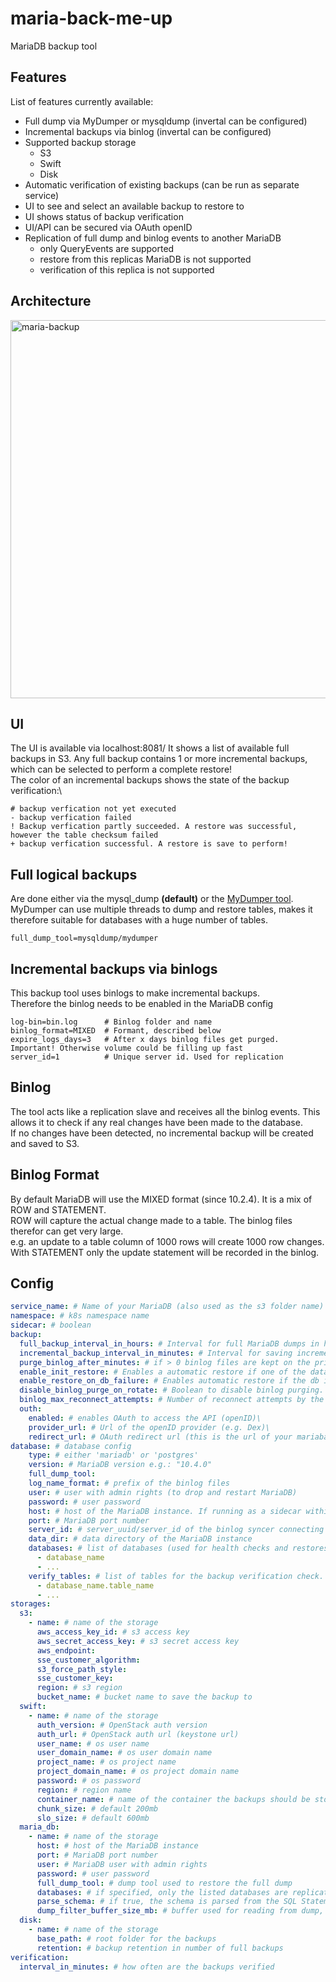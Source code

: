 # maria-back-me-up

MariaDB backup tool

## Features

List of features currently available:

- Full dump via MyDumper or mysqldump (invertal can be configured)
- Incremental backups via binlog (invertal can be configured)
- Supported backup storage
  - S3
  - Swift
  - Disk
- Automatic verification of existing backups (can be run as separate service)
- UI to see and select an available backup to restore to
- UI shows status of backup verification
- UI/API can be secured via OAuth openID
- Replication of full dump and binlog events to another MariaDB
  - only QueryEvents are supported
  - restore from this replicas MariaDB is not supported
  - verification of this replica is not supported
  
## Architecture
<img width="605" alt="maria-backup" src="https://user-images.githubusercontent.com/566649/215467649-ac049663-c6fa-4e0e-b21f-25b9af6c187c.png">

## UI

The UI is available via localhost:8081/
It shows a list of available full backups in S3. Any full backup contains 1 or more incremental backups, which can be selected to perform a complete restore!\
The color of an incremental backups shows the state of the backup verification:\

```text
# backup verfication not yet executed
- backup verfication failed
! Backup verfication partly succeeded. A restore was successful, however the table checksum failed
+ backup verfication successful. A restore is save to perform!
```

## Full logical backups

Are done either via the mysql_dump **(default)** or the [MyDumper tool](https://github.com/maxbube/mydumper).
MyDumper can use multiple threads to dump and restore tables, makes it therefore suitable for databases with a huge number of tables.

```text
full_dump_tool=mysqldump/mydumper
```

## Incremental backups via binlogs
This backup tool uses binlogs to make incremental backups.\
Therefore the binlog needs to be enabled in the MariaDB config

```text
log-bin=bin.log      # Binlog folder and name
binlog_format=MIXED  # Formant, described below
expire_logs_days=3   # After x days binlog files get purged. Important! Otherwise volume could be filling up fast
server_id=1          # Unique server id. Used for replication
```

## Binlog

The tool acts like a replication slave and receives all the binlog events. This allows it to check if any real changes have been made to the database.\
If no changes have been detected, no incremental backup will be created and saved to S3.

## Binlog Format

By default MariaDB will use the MIXED format (since 10.2.4). It is a mix of ROW and STATEMENT.\
ROW will capture the actual change made to a table. The binlog files therefor can get very large.\
e.g. an update to a table column of 1000 rows will create 1000 row changes.
With STATEMENT only the update statement will be recorded in the binlog.

## Config

``` yaml
service_name: # Name of your MariaDB (also used as the s3 folder name)
namespace: # k8s namespace name
sidecar: # boolean
backup:
  full_backup_interval_in_hours: # Interval for full MariaDB dumps in hours
  incremental_backup_interval_in_minutes: # Interval for saving incremental backups, one continous increment if < 0
  purge_binlog_after_minutes: # if > 0 binlog files are kept on the primary db until they are older
  enable_init_restore: # Enables a automatic restore if one of the databases (in MariaDB.databases) are missing.
  enable_restore_on_db_failure: # Enables automatic restore if the db is unhealthy.\
  disable_binlog_purge_on_rotate: # Boolean to disable binlog purging. Purging is enabled by detault
  binlog_max_reconnect_attempts: # Number of reconnect attempts by the binlog syncer, default is 10
  outh:
    enabled: # enables OAuth to access the API (openID)\
    provider_url: # Url of the openID provider (e.g. Dex)\
    redirect_url: # OAuth redirect url (this is the url of your mariabackup service)\
database: # database config
    type: # either 'mariadb' or 'postgres'
    version: # MariaDB version e.g.: "10.4.0"
    full_dump_tool:
    log_name_format: # prefix of the binlog files
    user: # user with admin rights (to drop and restart MariaDB)
    password: # user password
    host: # host of the MariaDB instance. If running as a sidecar within the MariaDB pod: 127.0.0.1
    port: # MariaDB port number
    server_id: # server_uuid/server_id of the binlog syncer connecting to the host
    data_dir: # data directory of the MariaDB instance
    databases: # list of databases (used for health checks and restores)
      - database_name
      - ...
    verify_tables: # list of tables for the backup verification check. If none are provided the checksum verification is skipped!
      - database_name.table_name
      - ...
storages:
  s3:
    - name: # name of the storage
      aws_access_key_id: # s3 access key
      aws_secret_access_key: # s3 secret access key
      aws_endpoint:
      sse_customer_algorithm:
      s3_force_path_style:
      sse_customer_key:
      region: # s3 region
      bucket_name: # bucket name to save the backup to
  swift:
    - name: # name of the storage
      auth_version: # OpenStack auth version
      auth_url: # OpenStack auth url (keystone url)
      user_name: # os user name
      user_domain_name: # os user domain name
      project_name: # os project name
      project_domain_name: # os project domain name
      password: # os password
      region: # region name
      container_name: # name of the container the backups should be store in
      chunk_size: # default 200mb
      slo_size: # default 600mb
  maria_db:
    - name: # name of the storage
      host: # host of the MariaDB instance
      port: # MariaDB port number
      user: # MariaDB user with admin rights
      password: # user password
      full_dump_tool: # dump tool used to restore the full dump
      databases: # if specified, only the listed databases are replicated
      parse_schema: # if true, the schema is parsed from the SQL Statement of a QueryEvent
      dump_filter_buffer_size_mb: # buffer used for reading from dump, default 2mb
  disk:
    - name: # name of the storage
      base_path: # root folder for the backups
      retention: # backup retention in number of full backups
verification:
  interval_in_minutes: # how often are the backups verified
```
